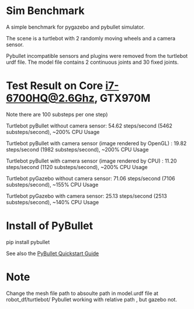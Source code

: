 # Sim Benchmark

A simple benchmark for pygazebo and pybullet simulator.


The scene is a turtlebot with 2 randomly moving wheels and a camera sensor. 

Pybullet incompatible sensors and plugins were removed from the turtlebot urdf file. The model file contains 2 continuous joints and 30 fixed joints.

# Test Result on Core i7-6700HQ@2.6Ghz, GTX970M
Note there are 100 substeps per one step)

Turtlebot pyBullet without camera sensor:
54.62 steps/second (5462 substeps/second), ~200% CPU Usage

Turtlebot pyBullet with camera sensor (image rendered by OpenGL) :
19.82 steps/second (1982 substeps/second), ~200% CPU Usage

Turtlebot pyBullet with camera sensor (image rendered by CPU) :
11.20 steps/second (1120 substeps/second), ~200% CPU Usage


Turtlebot pyGazebo without camera sensor:
71.06 steps/second (7106 substeps/second), ~155% CPU Usage

Turtlebot pyGazebo with camera sensor:
25.13 steps/second (2513 substeps/second), ~140% CPU Usage


# Install of PyBullet

pip install pybullet

See also the [PyBullet Quickstart Guide](https://docs.google.com/document/d/10sXEhzFRSnvFcl3XxNGhnD4N2SedqwdAvK3dsihxVUA/edit#heading=h.2ye70wns7io3)

# Note
Change the mesh file path to absoulte path in model.urdf file at robot_df/turtlebot/
Pybullet working with relative path , but gazebo not.

